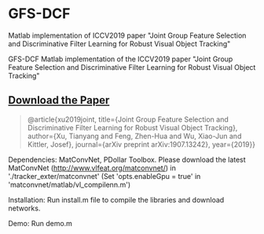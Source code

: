 # GFS-DCF
Matlab implementation of ICCV2019 paper "Joint Group Feature Selection and Discriminative Filter Learning for Robust Visual Object Tracking"

GFS-DCF Matlab implementation of the ICCV2019 paper
"Joint Group Feature Selection and Discriminative Filter Learning for
Robust Visual Object Tracking"

## [Download the Paper](https://www.researchgate.net/publication/334849529_Joint_Group_Feature_Selection_and_Discriminative_Filter_Learning_for_Robust_Visual_Object_Tracking)
>@article{xu2019joint,
  title={Joint Group Feature Selection and Discriminative Filter Learning for Robust Visual Object Tracking},
  author={Xu, Tianyang and Feng, Zhen-Hua and Wu, Xiao-Jun and Kittler, Josef},
  journal={arXiv preprint arXiv:1907.13242},
  year={2019}}

Dependencies:
MatConvNet, PDollar Toolbox. 
Please download the latest MatConvNet (http://www.vlfeat.org/matconvnet/) 
in './tracker_exter/matconvnet' 
(Set 'opts.enableGpu = true' in 'matconvnet/matlab/vl_compilenn.m')

Installation:
Run install.m file to compile the libraries and download networks.

Demo:
Run demo.m 









